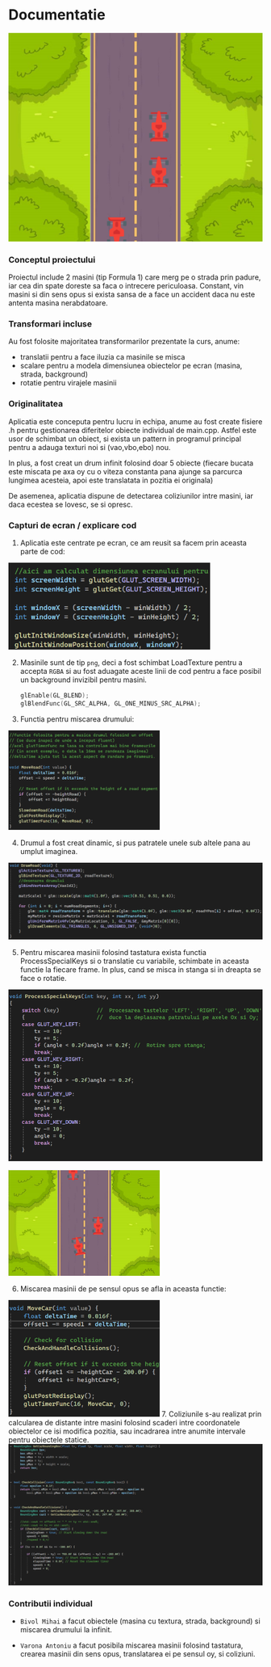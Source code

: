 # Documentatie
![alt text](main_app.png)

### Conceptul proiectului

Proiectul include 2 masini (tip Formula 1) care merg pe o strada prin padure, iar cea din spate doreste sa faca o intrecere periculoasa. 
Constant, vin masini si din sens opus si exista sansa de a face un accident daca nu este antenta masina nerabdatoare.

### Transformari incluse
Au fost folosite majoritatea transformarilor prezentate la curs, anume: 
- translatii pentru a face iluzia ca masinile se misca
- scalare pentru a modela dimensiunea obiectelor pe ecran (masina, strada, background)
- rotatie pentru virajele masinii

### Originalitatea
Aplicatia este conceputa pentru lucru in echipa, anume au fost create fisiere .h pentru gestionarea
diferitelor obiecte individual de main.cpp. Astfel este usor de schimbat un obiect, si exista un pattern in programul principal
pentru a adauga texturi noi si (vao,vbo,ebo) nou.

In plus, a fost creat un drum infinit folosind doar 5 obiecte 
(fiecare bucata este miscata pe axa oy cu o viteza constanta pana ajunge sa parcurca lungimea acesteia, apoi este translatata in pozitia ei originala)

De asemenea, aplicatia dispune de detectarea coliziunilor intre masini, iar daca ecestea se lovesc, se si opresc.

### Capturi de ecran / explicare cod

1. Aplicatia este centrate pe ecran, ce am reusit sa facem prin aceasta parte de cod: 
<img src="code_center.png" alt="drawing" width="400"/>

2. Masinile sunt de tip `png`, deci a fost schimbat LoadTexture pentru a accepta `RGBA`
 si au fost aduagate aceste linii de cod pentru a face posibil un background invizibil pentru masini.
 	```cpp
    glEnable(GL_BLEND);
	glBlendFunc(GL_SRC_ALPHA, GL_ONE_MINUS_SRC_ALPHA); 
    ```

3. Functia pentru miscarea drumului: 
<img src="moveRoad.png" alt="drawing" width="300"/>

4. Drumul a fost creat dinamic, si pus patratele unele sub altele pana au umplut imaginea.

![alt text](image.png)

5. Pentru miscarea masinii folosind tastatura exista functia ProcessSpecialKeys si o translatie 
cu variabile, schimbate in aceasta functie la fiecare frame. In plus, cand se misca in stanga si in dreapta se face o rotatie.

![alt text](image-1.png)

<img src="image-2.png" alt="drawing" width="300"/>

6. Miscarea masinii de pe sensul opus se afla in aceasta functie: 

<img src="image-3.png" alt="drawing" width="300"/>
7. Coliziunile s-au realizat prin calcularea de distante intre masini folosind scaderi intre coordonatele
obiectelor ce isi modifica pozitia, sau incadrarea intre anumite intervale pentru obiectele statice.   

<img src="image-4.png" alt="drawing" width="900"/>

### Contributii individual

- `Bivol Mihai` a facut obiectele (masina cu textura, strada, background) si miscarea drumului la infinit.

- `Varona Antoniu` a facut posibila miscarea masinii folosind tastatura, crearea masinii din sens opus, translatarea ei pe sensul oy, si coliziuni.

